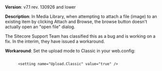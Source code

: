 <b>Version</b>: v7.1 rev. 130926 and lower

<b>Description</b>:
In Media Library, when attempting to attach a file (image) to an existing item by clicking Attach and Browse, the browse 
button doesn't actually open an "open file" dialog.

The Sitecore Support Team has classified this as a bug and is working on a fix. In the interim, they have issued a 
workaround.

<b>Workaround</b>:
Set the upload mode to Classic in your web.config:
<pre><code>
      &lt;setting name="Upload.Classic" value="true" /&gt;
</code></pre>
